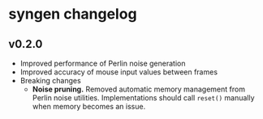 # syngen changelog
## v0.2.0
- Improved performance of Perlin noise generation
- Improved accuracy of mouse input values between frames
- Breaking changes
  - **Noise pruning.**
  Removed automatic memory management from Perlin noise utilities.
  Implementations should call `reset()` manually when memory becomes an issue.

